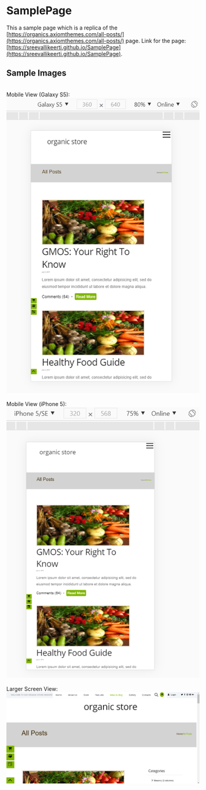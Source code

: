 # SamplePage

This a sample page which is a replica of the [https://organics.axiomthemes.com/all-posts/](https://organics.axiomthemes.com/all-posts/) page.
Link for the page: [https://sreevallikeerti.github.io/SamplePage](https://sreevallikeerti.github.io/SamplePage).

## Sample Images
<br/>Mobile View (Galaxy S5):<br/>![Mobile View (Galaxy S5)](/images/galaxyview.png)<br/>
<br/>Mobile View (iPhone 5):<br/>![Mobile View (iPhone 5)](/images/iphoneview.png)<br/>
<br/>Larger Screen View:<br/>![Larger Screen View](/images/browser.png)<br/>
